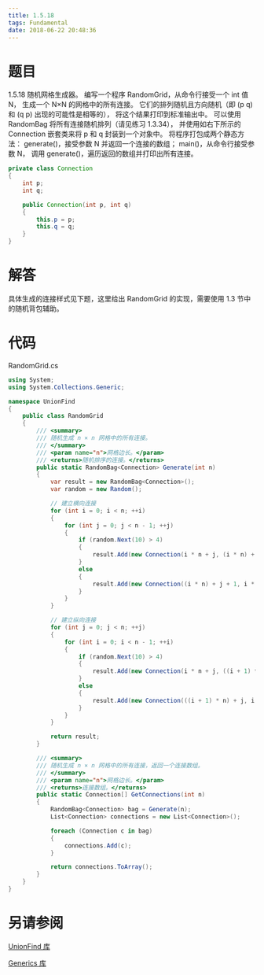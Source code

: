```yaml
---
title: 1.5.18
tags: Fundamental
date: 2018-06-22 20:48:36
---
```


# 题目

 1.5.18
随机网格生成器。 
编写一个程序 RandomGrid，从命令行接受一个 int 值 N，
生成一个 N×N 的网格中的所有连接。 
它们的排列随机且方向随机（即 (p q) 和 (q p) 出现的可能性是相等的），
将这个结果打印到标准输出中。 
可以使用 RandomBag 将所有连接随机排列（请见练习 1.3.34），
并使用如右下所示的 Connection 嵌套类来将 p 和 q 封装到一个对象中。 
将程序打包成两个静态方法：
generate()，接受参数 N 并返回一个连接的数组；
main()，从命令行接受参数 N，
调用 generate()，遍历返回的数组并打印出所有连接。

```java
private class Connection
{
    int p;
    int q;

    public Connection(int p, int q)
    {
        this.p = p;
        this.q = q;
    }
}
```

# 解答

具体生成的连接样式见下题，这里给出 RandomGrid 的实现，需要使用 1.3 节中的随机背包辅助。

# 代码

RandomGrid.cs

```csharp
using System;
using System.Collections.Generic;

namespace UnionFind
{
    public class RandomGrid
    {
        /// <summary>
        /// 随机生成 n × n 网格中的所有连接。
        /// </summary>
        /// <param name="n">网格边长。</param>
        /// <returns>随机排序的连接。</returns>
        public static RandomBag<Connection> Generate(int n)
        {
            var result = new RandomBag<Connection>();
            var random = new Random();

            // 建立横向连接
            for (int i = 0; i < n; ++i)
            {
                for (int j = 0; j < n - 1; ++j)
                {
                    if (random.Next(10) > 4)
                    {
                        result.Add(new Connection(i * n + j, (i * n) + j + 1));
                    }
                    else
                    {
                        result.Add(new Connection((i * n) + j + 1, i * n + j));
                    }
                }
            }

            // 建立纵向连接
            for (int j = 0; j < n; ++j)
            {
                for (int i = 0; i < n - 1; ++i)
                {
                    if (random.Next(10) > 4)
                    {
                        result.Add(new Connection(i * n + j, ((i + 1) * n) + j));
                    }
                    else
                    {
                        result.Add(new Connection(((i + 1) * n) + j, i * n + j));
                    }
                }
            }

            return result;
        }

        /// <summary>
        /// 随机生成 n × n 网格中的所有连接，返回一个连接数组。
        /// </summary>
        /// <param name="n">网格边长。</param>
        /// <returns>连接数组。</returns>
        public static Connection[] GetConnections(int n)
        {
            RandomBag<Connection> bag = Generate(n);
            List<Connection> connections = new List<Connection>();

            foreach (Connection c in bag)
            {
                connections.Add(c);
            }

            return connections.ToArray();
        }
    }
}
```

# 另请参阅

[UnionFind 库](https://github.com/ikesnowy/Algorithms-4th-Edition-in-Csharp/tree/master/1%20Fundamental/1.5/UnionFind)

[Generics 库](https://github.com/ikesnowy/Algorithms-4th-Edition-in-Csharp/tree/master/1%20Fundamental/1.3/Generics)